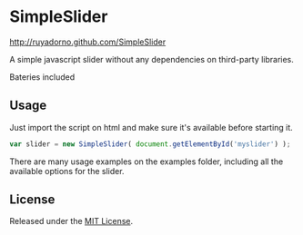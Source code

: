 SimpleSlider
============

http://ruyadorno.github.com/SimpleSlider

A simple javascript slider without any dependencies on third-party libraries.

Bateries included

## Usage ##

Just import the script on html and make sure it's available before starting it.

```js
var slider = new SimpleSlider( document.getElementById('myslider') );
```

There are many usage examples on the examples folder, including all the available options for the slider.

## License ##

Released under the [MIT License](http://www.opensource.org/licenses/mit-license.php).
